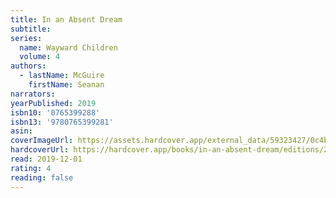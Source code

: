 ```yaml
---
title: In an Absent Dream
subtitle:
series:
  name: Wayward Children
  volume: 4
authors:
  - lastName: McGuire
    firstName: Seanan
narrators:
yearPublished: 2019
isbn10: '0765399288'
isbn13: '9780765399281'
asin:
coverImageUrl: https://assets.hardcover.app/external_data/59323427/0c4b02fe3bfafaa7f5c946fe77e7d0d0e1e03b91.jpeg
hardcoverUrl: https://hardcover.app/books/in-an-absent-dream/editions/21602789
read: 2019-12-01
rating: 4
reading: false
---
```

